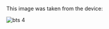 This image was taken from the device:

![bts 4](https://user-images.githubusercontent.com/101507137/158316822-ec2f91a2-36ee-415c-95b6-b4fd2e18f0a7.jpg)

